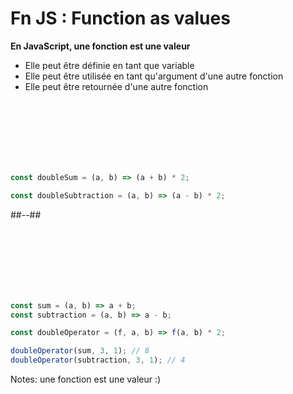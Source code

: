 <!-- .slide: class="two-column" -->

# Fn JS : Function as values

**En JavaScript, une fonction est une valeur**

- Elle peut être définie en tant que variable
- Elle peut être utilisée en tant qu'argument d'une autre fonction
- Elle peut être retournée d'une autre fonction

<!-- .slide: class="with-code" -->

<br />
<br />
<br />
<br />
<br />
<br />

```javascript
const doubleSum = (a, b) => (a + b) * 2;

const doubleSubtraction = (a, b) => (a - b) * 2;
```

##--##

<!-- .slide: class="with-code" -->

<br />
<br />
<br />
<br />
<br />
<br />

```javascript
const sum = (a, b) => a + b;
const subtraction = (a, b) => a - b;

const doubleOperator = (f, a, b) => f(a, b) * 2;

doubleOperator(sum, 3, 1); // 8
doubleOperator(subtraction, 3, 1); // 4
```

Notes:
une fonction est une valeur :)
